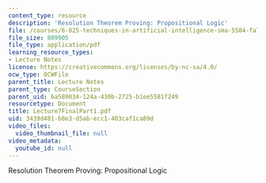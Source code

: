 ```yaml
---
content_type: resource
description: 'Resolution Theorem Proving: Propositional Logic'
file: /courses/6-825-techniques-in-artificial-intelligence-sma-5504-fall-2002/3439d481b8e3d5abecc1403caf1ca89d_Lecture7FinalPart1.pdf
file_size: 809905
file_type: application/pdf
learning_resource_types:
- Lecture Notes
license: https://creativecommons.org/licenses/by-nc-sa/4.0/
ocw_type: OCWFile
parent_title: Lecture Notes
parent_type: CourseSection
parent_uid: 6a589034-124a-430b-2725-b1ee5581f249
resourcetype: Document
title: Lecture7FinalPart1.pdf
uid: 3439d481-b8e3-d5ab-ecc1-403caf1ca89d
video_files:
  video_thumbnail_file: null
video_metadata:
  youtube_id: null
---
```

Resolution Theorem Proving: Propositional Logic